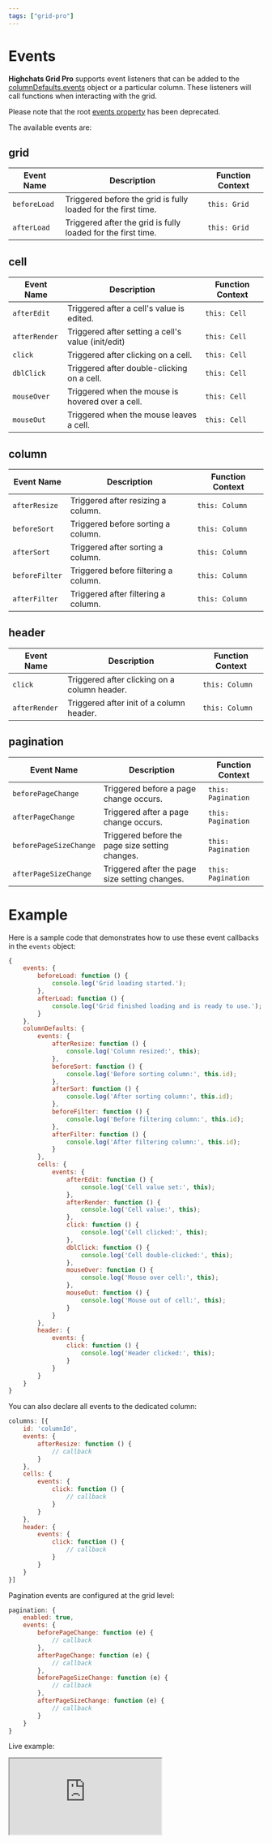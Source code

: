 ```yaml
---
tags: ["grid-pro"]
---
```


# Events

**Highchats Grid Pro** supports event listeners that can be added to the [columnDefaults.events](https://api.highcharts.com/grid/#interfaces/Grid_Core_Options.Options-1#columnDefaults) object or a particular column. These listeners will call functions when interacting with the grid.

Please note that the root [events property](https://api.highcharts.com/dashboards/#interfaces/Grid_Options.IndividualColumnOptions.html#events) has been deprecated.

The available events are:

## grid

| **Event Name**         | **Description**                                               | **Function Context**  |
|------------------------|---------------------------------------------------------------|-----------------------|
| `beforeLoad`           | Triggered before the grid is fully loaded for the first time. | `this: Grid`          |
| `afterLoad`            | Triggered after the grid is fully loaded for the first time.  | `this: Grid`          |

## cell

| **Event Name**     | **Description**                                          | **Function Context** |
|--------------------|----------------------------------------------------------|-----------------------|
| `afterEdit`        | Triggered after a cell's value is edited.                | `this: Cell`          |
| `afterRender`      | Triggered after setting a cell's value (init/edit)       | `this: Cell`          |
| `click`            | Triggered after clicking on a cell.                      | `this: Cell`          |
| `dblClick`         | Triggered after double-clicking on a cell.               | `this: Cell`          |
| `mouseOver`        | Triggered when the mouse is hovered over a cell.         | `this: Cell`          |
| `mouseOut`         | Triggered when the mouse leaves a cell.                  | `this: Cell`          |

## column

| **Event Name**     | **Description**                                          | **Function Context** |
|--------------------|----------------------------------------------------------|-----------------------|
| `afterResize`      | Triggered after resizing a column.                       | `this: Column`        |
| `beforeSort`       | Triggered before sorting a column.                       | `this: Column`        |
| `afterSort`        | Triggered after sorting a column.                        | `this: Column`        |
| `beforeFilter`     | Triggered before filtering a column.                     | `this: Column`        |
| `afterFilter`      | Triggered after filtering a column.                      | `this: Column`        |

## header

| **Event Name**     | **Description**                                          | **Function Context** |
|--------------------|----------------------------------------------------------|-----------------------|
| `click`            | Triggered after clicking on a column header.             | `this: Column`        |
| `afterRender`      | Triggered after init of a column header.                 | `this: Column`        |

## pagination

| **Event Name**     | **Description**                                          | **Function Context** |
|--------------------|----------------------------------------------------------|-----------------------|
| `beforePageChange` | Triggered before a page change occurs.                   | `this: Pagination`    |
| `afterPageChange`  | Triggered after a page change occurs.                    | `this: Pagination`    |
| `beforePageSizeChange` | Triggered before the page size setting changes.      | `this: Pagination`    |
| `afterPageSizeChange`  | Triggered after the page size setting changes.       | `this: Pagination`    |

# Example

Here is a sample code that demonstrates how to use these event callbacks in the `events` object:

```js
{
    events: {
        beforeLoad: function () {
            console.log('Grid loading started.');
        },
        afterLoad: function () {
            console.log('Grid finished loading and is ready to use.');
        }
    },
    columnDefaults: {
        events: {
            afterResize: function () {
                console.log('Column resized:', this);
            },
            beforeSort: function () {
                console.log('Before sorting column:', this.id);
            },
            afterSort: function () {
                console.log('After sorting column:', this.id);
            },
            beforeFilter: function () {
                console.log('Before filtering column:', this.id);
            },
            afterFilter: function () {
                console.log('After filtering column:', this.id);
            }
        },
        cells: {
            events: {
                afterEdit: function () {
                    console.log('Cell value set:', this);
                },
                afterRender: function () {
                    console.log('Cell value:', this);
                },
                click: function () {
                    console.log('Cell clicked:', this);
                },
                dblClick: function () {
                    console.log('Cell double-clicked:', this);
                },
                mouseOver: function () {
                    console.log('Mouse over cell:', this);
                },
                mouseOut: function () {
                    console.log('Mouse out of cell:', this);
                }
            }
        },
        header: {
            events: {
                click: function () {
                    console.log('Header clicked:', this);
                }
            }
        }
    }
}
```

You can also declare all events to the dedicated column:

```js
columns: [{
    id: 'columnId',
    events: {
        afterResize: function () {
            // callback
        }
    },
    cells: {
        events: {
            click: function () {
                // callback
            }
        }
    },
    header: {
        events: {
            click: function () {
                // callback
            }
        }
    }
}]
```

Pagination events are configured at the grid level:

```js
pagination: {
    enabled: true,
    events: {
        beforePageChange: function (e) {
            // callback
        },
        afterPageChange: function (e) {
            // callback
        },
        beforePageSizeChange: function (e) {
            // callback
        },
        afterPageSizeChange: function (e) {
            // callback
        }
    }
}
```

Live example:
<iframe src="https://www.highcharts.com/samples/embed/grid-pro/basic/cell-events?force-light-theme" allow="fullscreen"></iframe>
